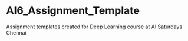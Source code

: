 # AI6_Assignment_Template
Assignment templates created for Deep Learning course at AI Saturdays Chennai
